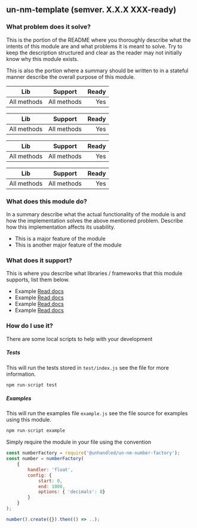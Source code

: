 ## un-nm-template (semver. X.X.X XXX-ready)


### What problem does it solve?

This is the portion of the README where you thoroughly describe what the intents of this module are and what problems it is meant to solve.
Try to keep the description structured and clear as the reader may not initially know why this module exists.

This is also the portion where a summary should be written to in a stateful manner describe the overall purpose of this module.

| Lib           | Support       | Ready |
| ------------- |:-------------:| -----:|
| All methods   | All methods   | Yes   |

| Lib           | Support       | Ready |
| ------------- |:-------------:| -----:|
| All methods   | All methods   | Yes   |

| Lib           | Support       | Ready |
| ------------- |:-------------:| -----:|
| All methods   | All methods   | Yes   |

| Lib           | Support       | Ready |
| ------------- |:-------------:| -----:|
| All methods   | All methods   | Yes   |


### What does this module do?

In a summary describe what the actual functionality of the module is and how the implementation solves the above mentioned problem. Describe how this implementation affects its usability.

- This is a major feature of the module
- This is another major feature of the module



### What does it support?

This is where you describe what libraries / frameworks that this module supports, list them below.

- Example [Read docs](https://github.com/example/example)
- Example [Read docs](https://github.com/example/example)
- Example [Read docs](https://github.com/example/example)
- Example [Read docs](https://github.com/example/example)



### How do I use it?

There are some local scripts to help with your development

##### Tests
This will run the tests stored in `test/index.js` see the file for more information.

```javascript
npm run-script test
```

##### Examples
This will run the examples file `example.js` see the file source for examples using this module.

```javascript
npm run-script example
```


Simply require the module in your file using the convention


```javascript
const numberFactory = require('@unhandled/un-nm-number-factory');
const number = numberFactory(
    {
        handler: 'float',
        config: {
            start: 0,
            end: 1000,
            options: { 'decimals': 8}
        }
    }
);

number().create({}).then(() => ..);
```

